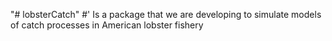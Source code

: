 "# lobsterCatch" 
#' Is a package that we are developing to simulate models of catch processes in American lobster fishery
